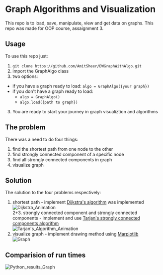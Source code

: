 # Graph Algorithms and Visualization

This repo is to load, save, manipulate, view and get data on graphs.
This repo was made for OOP course, assaignment 3.

## Usage 
To use this repo just:
1.  `git clone https://github.com/AmitSheer/DWGraphWithAlgo.git`
2. import the GraphAlgo class
3. two options:
  * if you have a graph ready to load: `algo = GraphAlgo({your graph})`
  * if you don't have a graph ready to load: 
    * `algo = GraphAlgo()`
    * `algo.load({path to graph})`
3. You are ready to start your journey in graph visualiztion and algorithms

## The problem
There was a need to do four things:
1. find the shortest path from one node to the other
2. find strongly connected component of a specific node
3. find all strongly connected components in graph
4. visualize graph

## Solution
The solution to the four problems respectively:
1. shortest path - implement  [Dijkstra's algorithm](https://en.wikipedia.org/wiki/Dijkstra%27s_algorithm) was implemented\
![Dijkstra_Animation](https://user-images.githubusercontent.com/26150015/104007154-2d3d0600-51b0-11eb-8810-f781918ff473.gif)\
2+3. strongly connected component and strongly connected components - implement and use [Tarjan's strongly connected components algorithm](https://en.wikipedia.org/wiki/Tarjan%27s_strongly_connected_components_algorithm)\
![Tarjan's_Algorithm_Animation](https://user-images.githubusercontent.com/26150015/104006689-7fc9f280-51af-11eb-8ed0-85d8c7c79bde.gif)
4. visualize graph - implement drawing method using [Marplotlib](https://matplotlib.org/index.html)\
![Graph](https://user-images.githubusercontent.com/26150015/104019866-f45b5c00-51c4-11eb-9c59-84f0dd66ec5a.PNG)

## Comparision of run times
![Python_results_Graph](https://user-images.githubusercontent.com/26150015/104109103-1a6f2200-52d3-11eb-82e7-e73c1590e937.png)

